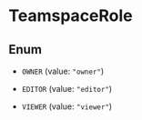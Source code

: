 

# TeamspaceRole

## Enum


* `OWNER` (value: `"owner"`)

* `EDITOR` (value: `"editor"`)

* `VIEWER` (value: `"viewer"`)



